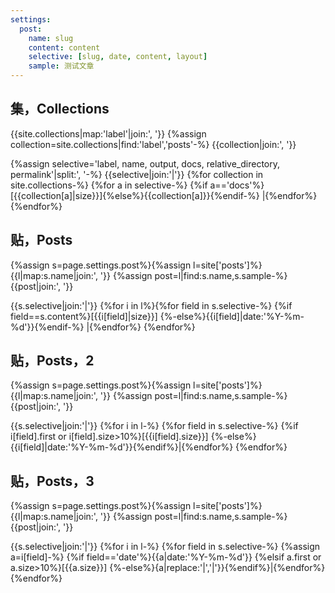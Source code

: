 ```yaml
---
settings:
  post:
    name: slug
    content: content
    selective: [slug, date, content, layout]
    sample: 测试文章
---
```

## 集，Collections
{{site.collections|map:'label'|join:', '}}
{%assign collection=site.collections|find:'label','posts'-%}
{{collection|join:', '}}

{%assign selective='label, name, output, docs, relative_directory, permalink'|split:', '-%}
{{selective|join:'|'}}
{%for collection in site.collections-%}
{%for a in selective-%}
{%if a=='docs'%}[{{collection[a]|size}}]{%else%}{{collection[a]}}{%endif-%}
|{%endfor%}
{%endfor%}

## 贴，Posts
{%assign s=page.settings.post%}{%assign l=site['posts']%}
{{l|map:s.name|join:', '}}
{%assign post=l|find:s.name,s.sample-%}
{{post|join:', '}}

{{s.selective|join:'|'}}
{%for i in l%}{%for field in s.selective-%}
{%if field==s.content%}[{{i[field]|size}}]
  {%-else%}{{i[field]|date:'%Y-%m-%d'}}{%endif-%}
|{%endfor%}
{%endfor%}

## 贴，Posts，2
{%assign s=page.settings.post%}{%assign l=site['posts']%}
{{l|map:s.name|join:', '}}
{%assign post=l|find:s.name,s.sample-%}
{{post|join:', '}}

{{s.selective|join:'|'}}
{%for i in l-%}
{%for field in s.selective-%}
{%if i[field].first or i[field].size>10%}[{{i[field].size}}]
  {%-else%}{{i[field]|date:'%Y-%m-%d'}}{%endif%}|{%endfor%}
{%endfor%}

## 贴，Posts，3
{%assign s=page.settings.post%}{%assign l=site['posts']%}
{{l|map:s.name|join:', '}}
{%assign post=l|find:s.name,s.sample-%}
{{post|join:', '}}

{{s.selective|join:'|'}}
{%for i in l-%}
{%for field in s.selective-%}
{%assign a=i[field]-%}
{%if field=='date'%}{{a|date:'%Y-%m-%d'}}
{%elsif a.first or a.size>10%}[{{a.size}}]
  {%-else%}{a|replace:'|','&vert;'}}{%endif%}|{%endfor%}
{%endfor%}
